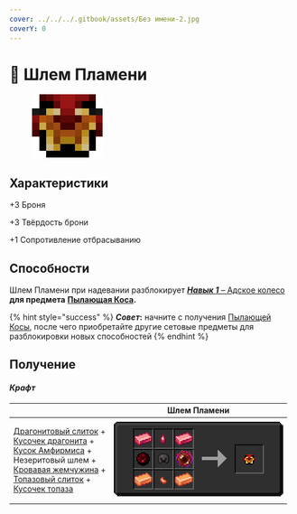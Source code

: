```yaml
---
cover: ../../../.gitbook/assets/Без имени-2.jpg
coverY: 0
---
```


# 🎩 Шлем Пламени

<figure><img src="../../../.gitbook/assets/image (1).png" alt=""><figcaption></figcaption></figure>

## Характеристики

\+3 Броня

\+3 Твёрдость брони

\+1 Сопротивление отбрасыванию

## Способности

Шлем Пламени при надевании разблокирует [_**Навык 1**_ – Адское колесо](kosa-plameni/#sposobnosti) **для предмета** [**Пылающая Коса**](kosa-plameni/)**.**

{% hint style="success" %}
_**Совет**_**:** начните с получения [Пылающей Косы](kosa-plameni/), после чего приобретайте другие сетовые предметы для разблокировки новых способностей
{% endhint %}

## Получение

#### _Крафт_

|                                                                                                                                                                                                                                                                                                                                                                                                                                                                                                                                                                      | Шлем Пламени                                                                                            |
| -------------------------------------------------------------------------------------------------------------------------------------------------------------------------------------------------------------------------------------------------------------------------------------------------------------------------------------------------------------------------------------------------------------------------------------------------------------------------------------------------------------------------------------------------------------------- | ------------------------------------------------------------------------------------------------------- |
| <p><a href="../../materialy/metally-i-mineraly/dragonitovyi-slitok.md">Драгонитовый слиток</a> +<br><a href="../../materialy/metally-i-mineraly/kusochek-dragonita.md">Кусочек драгонита</a> +<br><a href="../../materialy/amthirmis_lump.md">Кусок Амфирмиса</a> +<br>Незеритовый шлем +<br><a href="../../materialy/blood_pearl_of_teleportation.md">Кровавая жемчужина</a> +<br><a href="../../materialy/metally-i-mineraly/topazovyi-slitok.md">Топазовый слиток</a> +<br><a href="../../materialy/metally-i-mineraly/kusochek-topaza.md">Кусочек топаза</a></p> | <img src="../../../.gitbook/assets/flamos_armor_flamos_helmet_0.png" alt="Этап 1" data-size="original"> |
